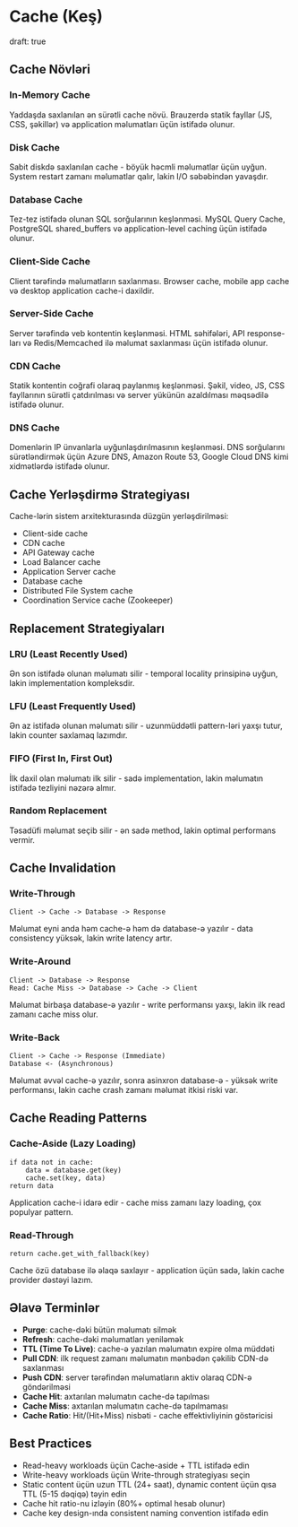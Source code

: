 # Cache (Keş)
draft: true

## Cache Növləri

### In-Memory Cache
Yaddaşda saxlanılan ən sürətli cache növü. Brauzerdə statik fayllar (JS, CSS, şəkillər) və application məlumatları üçün istifadə olunur.

### Disk Cache
Sabit diskdə saxlanılan cache - böyük həcmli məlumatlar üçün uyğun. System restart zamanı məlumatlar qalır, lakin I/O səbəbindən yavaşdır.

### Database Cache
Tez-tez istifadə olunan SQL sorğularının keşlənməsi. MySQL Query Cache, PostgreSQL shared_buffers və application-level caching üçün istifadə olunur.

### Client-Side Cache
Client tərəfində məlumatların saxlanması. Browser cache, mobile app cache və desktop application cache-i daxildir.

### Server-Side Cache
Server tərəfində veb kontentin keşlənməsi. HTML səhifələri, API response-ları və Redis/Memcached ilə məlumat saxlanması üçün istifadə olunur.

### CDN Cache
Statik kontentin coğrafi olaraq paylanmış keşlənməsi. Şəkil, video, JS, CSS fayllarının sürətli çatdırılması və server yükünün azaldılması məqsədilə istifadə olunur.

### DNS Cache
Domenlərin IP ünvanlarla uyğunlaşdırılmasının keşlənməsi. DNS sorğularını sürətləndirmək üçün Azure DNS, Amazon Route 53, Google Cloud DNS kimi xidmətlərdə istifadə olunur.

## Cache Yerləşdirmə Strategiyası
Cache-lərin sistem arxitekturasında düzgün yerləşdirilməsi:
- Client-side cache
- CDN cache
- API Gateway cache
- Load Balancer cache
- Application Server cache
- Database cache
- Distributed File System cache
- Coordination Service cache (Zookeeper)

## Replacement Strategiyaları

### LRU (Least Recently Used)
Ən son istifadə olunan məlumatı silir - temporal locality prinsipinə uyğun, lakin implementation kompleksdir.

### LFU (Least Frequently Used)
Ən az istifadə olunan məlumatı silir - uzunmüddətli pattern-ləri yaxşı tutur, lakin counter saxlamaq lazımdır.

### FIFO (First In, First Out)
İlk daxil olan məlumatı ilk silir - sadə implementation, lakin məlumatın istifadə tezliyini nəzərə almır.

### Random Replacement
Təsadüfi məlumat seçib silir - ən sadə method, lakin optimal performans vermir.

## Cache Invalidation

### Write-Through
```
Client -> Cache -> Database -> Response
```
Məlumat eyni anda həm cache-ə həm də database-ə yazılır - data consistency yüksək, lakin write latency artır.

### Write-Around
```  
Client -> Database -> Response
Read: Cache Miss -> Database -> Cache -> Client
```
Məlumat birbaşa database-ə yazılır - write performansı yaxşı, lakin ilk read zamanı cache miss olur.

### Write-Back
```
Client -> Cache -> Response (Immediate)
Database <- (Asynchronous)  
```
Məlumat əvvəl cache-ə yazılır, sonra asinxron database-ə - yüksək write performansı, lakin cache crash zamanı məlumat itkisi riski var.

## Cache Reading Patterns

### Cache-Aside (Lazy Loading)
```
if data not in cache:
    data = database.get(key)
    cache.set(key, data)
return data
```
Application cache-i idarə edir - cache miss zamanı lazy loading, çox populyar pattern.

### Read-Through
```
return cache.get_with_fallback(key)
```
Cache özü database ilə əlaqə saxlayır - application üçün sadə, lakin cache provider dəstəyi lazım.

## Əlavə Terminlər
- **Purge**: cache-dəki bütün məlumatı silmək
- **Refresh**: cache-dəki məlumatları yeniləmək
- **TTL (Time To Live)**: cache-ə yazılan məlumatın expire olma müddəti
- **Pull CDN**: ilk request zamanı məlumatın mənbədən çəkilib CDN-də saxlanması
- **Push CDN**: server tərəfindən məlumatların aktiv olaraq CDN-ə göndərilməsi
- **Cache Hit**: axtarılan məlumatın cache-də tapılması
- **Cache Miss**: axtarılan məlumatın cache-də tapılmaması
- **Cache Ratio**: Hit/(Hit+Miss) nisbəti - cache effektivliyinin göstəricisi

## Best Practices
- Read-heavy workloads üçün Cache-aside + TTL istifadə edin
- Write-heavy workloads üçün Write-through strategiyası seçin
- Static content üçün uzun TTL (24+ saat), dynamic content üçün qısa TTL (5-15 dəqiqə) təyin edin
- Cache hit ratio-nu izləyin (80%+ optimal hesab olunur)
- Cache key design-ında consistent naming convention istifadə edin